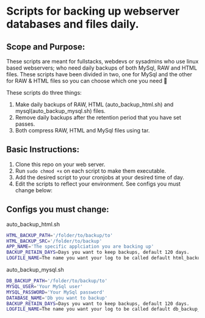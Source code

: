 # Scripts for backing up webserver databases and files daily.
## Scope and Purpose:
These scripts are meant for fullstacks, webdevs or sysadmins who use linux based webservers; who need daily backups of both MySql, RAW and HTML files. These scripts have been divided in two, one for MySql and the other for RAW & HTML files so you can choose which one you need :smiling_face_with_three_hearts:

These scripts do three things:
1. Make daily backups of RAW, HTML (auto_backup_html.sh) and mysql(auto_backup_mysql.sh) files.
2. Remove daily backups after the retention period that you have set passes.
3. Both compress RAW, HTML and MySql files using tar.

## Basic Instructions:
1. Clone this repo on your web server.
2. Run `sudo chmod +x` on each script to make them executable.
3. Add the desired script to your cronjobs at your desired time of day.
4. Edit the scripts to reflect your environment. See configs you must change below:

## Configs you must change:
auto_backup_html.sh
```bash
HTML_BACKUP_PATH='/folder/to/backup/to'
HTML_BACKUP_SRC='/folder/to/backup'
APP_NAME='The specific applciation you are backing up'
BACKUP_RETAIN_DAYS=Days you want to keep backups, default 120 days.
LOGFILE_NAME=The name you want your log to be called default html_backup_log
```

auto_backup_mysql.sh
```bash
DB_BACKUP_PATH='/folder/to/backup/to'
MYSQL_USER='Your MySql user'
MYSQL_PASSWORD='Your MySql password'
DATABASE_NAME='Db you want to backup'
BACKUP_RETAIN_DAYS=Days you want to keep backups, default 120 days.
LOGFILE_NAME=The name you want your log to be called default db_backup_log
```
